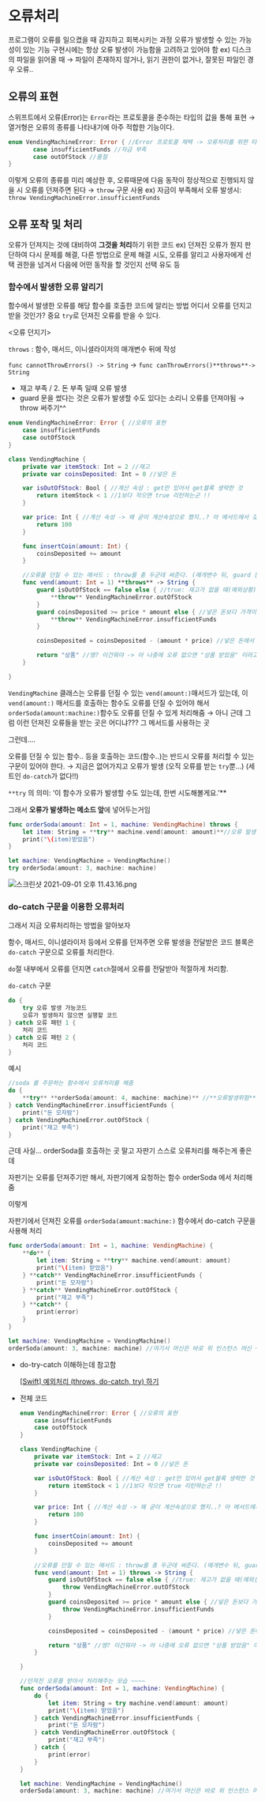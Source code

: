 # 오류처리

프로그램이 오류를 일으켰을 때 감지하고 회복시키는 과정
오류가 발생할 수 있는 가능성이 있는 기능 구현시에는 항상 오류 발생이 가능함을 고려하고 있어야 함
ex) 디스크의 파일을 읽어올 때 → 파일이 존재하지 않거나, 읽기 권한이 없거나, 잘못된 파일인 경우 오류..

## 오류의 표현

스위프트에서 오류(Error)는 `Error`라는 프로토콜을 준수하는 타입의 값을 통해 표현
→ 열거형은 오류의 종류를 나타내기에 아주 적합한 기능이다.

```swift
enum VendingMachineError: Error { //Error 프로토콜 채택 -> 오류처리를 위한 타입이군! 
       case insufficientFunds //자금 부족
       case outOfStock //품절
}
```

이렇게 오류의 종류를 미리 예상한 후, 오류때문에 다음 동작이 정상적으로 진행되지 않을 시 오류를 던져주면 된다 → `throw` 구문 사용 
ex) 자금이 부족해서 오류 발생시: `throw VendingMachineError.insufficientFunds`

## 오류 포착 및 처리

오류가 던져지는 것에 대비하여 **그것을 처리**하기 위한 코드
ex) 던져진 오류가 뭔지 판단하여 다시 문제를 해결, 다른 방법으로 문제 해결 시도, 오류를 알리고 사용자에게 선택 권한을 넘겨서 다음에 어떤 동작을 할 것인지 선택 유도 등

### 함수에서 발생한 오류 알리기

함수에서 발생한 오류를 해당 함수를 호출한 코드에 알리는 방법
어디서 오류를 던지고 받을 것인가? 중요
`try`로 던져진 오류를 받을 수 있다. 

<오류 던지기>

`throws` : 함수, 매서드, 이니셜라이저의 매개변수 뒤에 작성 

`func cannotThrowErrors() -> String` → `func canThrowErrors()**throws**-> String`

- 재고 부족 / 2. 돈 부족 일때 오류 발생
- guard 문을 썼다는 것은 오류가 발생할 수도 있다는 소리니 오류를 던져야됨 → throw 써주기^^

```swift
enum VendingMachineError: Error { //오류의 표현
    case insufficientFunds
    case outOfStock
}

class VendingMachine {
    private var itemStock: Int = 2 //재고
    private var coinsDeposited: Int = 0 //넣은 돈

    var isOutOfStock: Bool { //계산 속성 : get만 있어서 get블록 생략한 것
        return itemStock < 1 //1보다 작으면 true 리턴하는군 !!
    }

    var price: Int { //계산 속성 -> 왜 굳이 계산속성으로 했지..? 아 메서드에서 갖다쓰려고
        return 100
    }

    func insertCoin(amount: Int) {
        coinsDeposited += amount
    }

    //오류를 던질 수 있는 매서드 : throw를 총 두군데 써준다. (매개변수 뒤, guard 문 안 오류 발생할 구간)
    func vend(amount: Int = 1) **throws** -> String {
        guard isOutOfStock == false else { //true: 재고가 없을 때(예외상황) -> 오류 발생 알림
            **throw** VendingMachineError.outOfStock
        }
        guard coinsDeposited >= price * amount else { //넣은 돈보다 가격이 더 클 때(예외상황) -> 오류발생 알림
            **throw** VendingMachineError.insufficientFunds
        }

        coinsDeposited = coinsDeposited - (amount * price) //넣은 돈에서 상품개수랑 가격 곱한 상품가격 빼고 나머지

        return "상품" //엥? 이건뭐야 -> 아 나중에 오류 없으면 "상품 받았음" 이라고 프린트됨
    }

}
```

`VendingMachine` 클래스는 오류를 던질 수 있는 `vend(amount:)`매서드가 있는데, 
이 `vend(amount:)` 매서드를 호출하는 함수도 오류를 던질 수 있어야 해서 
`orderSoda(amount:machine:)`함수도 오류를 던질 수 있게 처리해줌
→ 아니 근데 그럼 이런 던져진 오류들을 받는 곳은 어디냐??? 그 메서드를 사용하는 곳 

그런데....

오류를 던질 수 있는 함수.. 등을 호출하는 코드(함수..)는 반드시 오류를 처리할 수 있는 구문이 있어야 한다. → 지금은 없어가지고 오류가 발생 (오직 오류를 받는 `try`뿐...) (세트인 `do-catch`가 없다!!)

`**try` 의 의미: ‘이 함수가 오류가 발생할 수도 있는데, 한번 시도해볼게요.’**

그래서 **오류가 발생하는 메소드 앞**에 넣어두는거임

```swift
func orderSoda(amount: Int = 1, machine: VendingMachine) throws {
    let item: String = **try** machine.vend(amount: amount)**//오류 발생 메소드 앞에 try 적어줌**
    print("\(item)받았음")
}

let machine: VendingMachine = VendingMachine()
try orderSoda(amount: 3, machine: machine)
```

![스크린샷 2021-09-01 오후 11.43.16.png](https://s3-us-west-2.amazonaws.com/secure.notion-static.com/b89dd3bd-c287-4e41-b64e-38d9e6cf4e22/스크린샷_2021-09-01_오후_11.43.16.png)

### do-catch 구문을 이용한 오류처리

그래서 지금 오류처리하는 방법을 알아보자

함수, 매서드, 이니셜라이저 등에서 오류를 던져주면 오류 발생을 전달받은 코드 블록은 `do-catch` 구문으로 오류를 처리한다. 

`do`절 내부에서 오류를 던지면 `catch`절에서 오류를 전달받아 적절하게 처리함.

`do-catch` 구문

```swift
do {
    try 오류 발생 가능코드
    오류가 발생하지 않으면 실행할 코드
} catch 오류 패턴 1 { 
    처리 코드
} catch 오류 패턴 2 {
    처리 코드
}
```

예시

```swift
//soda 를 주문하는 함수에서 오류처리를 해줌
do {
    **try** **orderSoda(amount: 4, machine: machine)** //**오류발생위험** 있지만 한번 시도해볼게 ~ try ~ 
} catch VendingMachineError.insufficientFunds {
    print("돈 모자람")
} catch VendingMachineError.outOfStock {
    print("재고 부족")
}
```

근데 사실... orderSoda를 호출하는 곳 말고 자판기 스스로 오류처리를 해주는게 좋은데

자판기는 오류를 던져주기만 해서, 자판기에게 요청하는 함수 orderSoda 에서 처리해줌 

이렇게

자판기에서 던져진 오류를 `orderSoda(amount:machine:)` 함수에서 do-catch 구문을 사용해 처리

```swift
func orderSoda(amount: Int = 1, machine: VendingMachine) {
    **do** {
        let item: String = **try** machine.vend(amount: amount)
        print("\(item) 받았음")
    } **catch** VendingMachineError.insufficientFunds {
        print("돈 모자람")
    } **catch** VendingMachineError.outOfStock {
        print("재고 부족")
    } **catch** {
        print(error)
    }
}

let machine: VendingMachine = VendingMachine()
orderSoda(amount: 3, machine: machine) //여기서 머신은 바로 위 인스턴스 머신 ~
```

- do-try-catch 이해하는데 참고함
    
    [[Swift] 예외처리 (throws, do-catch, try) 하기](https://twih1203.medium.com/swift-%EC%98%88%EC%99%B8%EC%B2%98%EB%A6%AC-throws-do-catch-try-%ED%95%98%EA%B8%B0-c0f320e61f62)
    

- 전체 코드
    
    ```swift
    enum VendingMachineError: Error { //오류의 표현
        case insufficientFunds
        case outOfStock
    }
    
    class VendingMachine {
        private var itemStock: Int = 2 //재고
        private var coinsDeposited: Int = 0 //넣은 돈
    
        var isOutOfStock: Bool { //계산 속성 : get만 있어서 get블록 생략한 것
            return itemStock < 1 //1보다 작으면 true 리턴하는군 !!
        }
    
        var price: Int { //계산 속성 -> 왜 굳이 계산속성으로 했지..? 아 메서드에서 갖다쓰려고
            return 100
        }
    
        func insertCoin(amount: Int) {
            coinsDeposited += amount
        }
    
        //오류를 던질 수 있는 매서드 : throw를 총 두군데 써준다. (매개변수 뒤, guard 문 안 오류 발생할 구간)
        func vend(amount: Int = 1) throws -> String {
            guard isOutOfStock == false else { //true: 재고가 없을 때(예외상황) -> 오류 발생 알림
                throw VendingMachineError.outOfStock
            }
            guard coinsDeposited >= price * amount else { //넣은 돈보다 가격이 더 클 때(예외상황) -> 오류발생 알림
                throw VendingMachineError.insufficientFunds
            }
    
            coinsDeposited = coinsDeposited - (amount * price) //넣은 돈에서 상품개수랑 가격 곱한 상품가격 빼고 나머지
    
            return "상품" //엥? 이건뭐야 -> 아 나중에 오류 없으면 "상품 받았음" 이라고 프린트됨
        }
    
    }
    
    //던져진 오류를 받아서 처리해주는 모습 ~~~~
    func orderSoda(amount: Int = 1, machine: VendingMachine) {
        do {
            let item: String = try machine.vend(amount: amount)
            print("\(item) 받았음")
        } catch VendingMachineError.insufficientFunds {
            print("돈 모자람")
        } catch VendingMachineError.outOfStock {
            print("재고 부족")
        } catch {
            print(error)
        }
    }
    
    let machine: VendingMachine = VendingMachine()
    orderSoda(amount: 3, machine: machine) //여기서 머신은 바로 위 인스턴스 머신 ~
    ```
